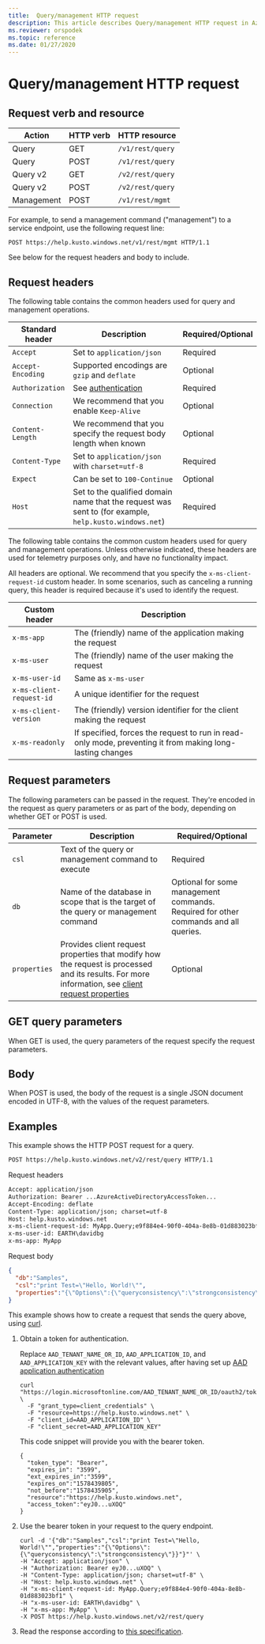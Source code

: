 ```yaml
---
title:  Query/management HTTP request
description: This article describes Query/management HTTP request in Azure Data Explorer.
ms.reviewer: orspodek
ms.topic: reference
ms.date: 01/27/2020
---
```

# Query/management HTTP request

## Request verb and resource

|Action    |HTTP verb|HTTP resource   |
|----------|---------|----------------|
|Query     |GET      |`/v1/rest/query`|
|Query     |POST     |`/v1/rest/query`|
|Query v2  |GET      |`/v2/rest/query`|
|Query v2  |POST     |`/v2/rest/query`|
|Management|POST     |`/v1/rest/mgmt` |

For example, to send a management command ("management") to a service endpoint,
use the following request line:

```
POST https://help.kusto.windows.net/v1/rest/mgmt HTTP/1.1
```

See below for the request headers and body to include.

## Request headers

The following table contains the common headers used for query and management operations.

|Standard header  |Description                                                                                 |Required/Optional |
|-----------------|--------------------------------------------------------------------------------------------|------------------|
|`Accept`         |Set to `application/json`                                                                   |Required          |
|`Accept-Encoding`|Supported encodings are `gzip` and `deflate`                                                |Optional          |
|`Authorization`  |See [authentication](./authentication.md)                                                   |Required          |
|`Connection`     |We recommend that you enable `Keep-Alive`                                                   |Optional          |
|`Content-Length` |We recommend that you specify the request body length when known                            |Optional          |
|`Content-Type`   |Set to `application/json` with `charset=utf-8`                                              |Required          |
|`Expect`         |Can be set to `100-Continue`                                                                |Optional          |
|`Host`           |Set to the qualified domain name that the request was sent to (for example, `help.kusto.windows.net`) |Required|

The following table contains the common custom headers used for query
and management operations. Unless otherwise indicated, these headers are used
for telemetry purposes only, and have no functionality impact.

All headers are optional. We recommend that you specify the `x-ms-client-request-id` custom header. 
In some scenarios, such as canceling a running query, this header is required because it's used to identify the request.

|Custom header           |Description                                                                                               |
|------------------------|----------------------------------------------------------------------------------------------------------|
|`x-ms-app`              |The (friendly) name of the application making the request                                                 |
|`x-ms-user`             |The (friendly) name of the user making the request                                                        |
|`x-ms-user-id`          |Same as `x-ms-user`                                                                                       |
|`x-ms-client-request-id`|A unique identifier for the request                                                                       |
|`x-ms-client-version`   |The (friendly) version identifier for the client making the request                                       |
|`x-ms-readonly`         |If specified, forces the request to run in read-only mode, preventing it from making long-lasting changes |

## Request parameters

The following parameters can be passed in the request. They're encoded in the request as query parameters 
or as part of the body, depending on whether GET or POST is used.

|Parameter   |Description                                                                                 |Required/Optional |
|------------|--------------------------------------------------------------------------------------------|------------------|
|`csl`       |Text of the query or management command to execute                                             |Required          |
|`db`        |Name of the database in scope that is the target of the query or management command            |Optional for some management commands. <br>Required for other commands and all queries. </br>                                                                   |
|`properties`|Provides client request properties that modify how the request is processed and its results. For more information, see [client request properties](../netfx/request-properties.md)                                               | Optional         |

## GET query parameters

When GET is used, the query parameters of the request specify the request parameters.

## Body

When POST is used, the body of the request is a single JSON document encoded in UTF-8, with
the values of the request parameters.

## Examples

This example shows the HTTP POST request for a query.

```txt
POST https://help.kusto.windows.net/v2/rest/query HTTP/1.1
```

Request headers

```txt
Accept: application/json
Authorization: Bearer ...AzureActiveDirectoryAccessToken...
Accept-Encoding: deflate
Content-Type: application/json; charset=utf-8
Host: help.kusto.windows.net
x-ms-client-request-id: MyApp.Query;e9f884e4-90f0-404a-8e8b-01d883023bf1
x-ms-user-id: EARTH\davidbg
x-ms-app: MyApp
```

Request body

```json
{
  "db":"Samples",
  "csl":"print Test=\"Hello, World!\"",
  "properties":"{\"Options\":{\"queryconsistency\":\"strongconsistency\"},\"Parameters\":{},\"ClientRequestId\":\"MyApp.Query;e9f884e4-90f0-404a-8e8b-01d883023bf1\"}"
}
```

This example shows how to create a request that sends the query above, using [curl](https://curl.haxx.se/).

1. Obtain a token for authentication.

    Replace `AAD_TENANT_NAME_OR_ID`, `AAD_APPLICATION_ID`, and `AAD_APPLICATION_KEY` with the relevant values, after having set up [AAD application authentication](../../../provision-azure-ad-app.md)

    ```
    curl "https://login.microsoftonline.com/AAD_TENANT_NAME_OR_ID/oauth2/token" \
      -F "grant_type=client_credentials" \
      -F "resource=https://help.kusto.windows.net" \
      -F "client_id=AAD_APPLICATION_ID" \
      -F "client_secret=AAD_APPLICATION_KEY"
    ```

    This code snippet will provide you with the bearer token.

    ```
    {
      "token_type": "Bearer",
      "expires_in": "3599",
      "ext_expires_in":"3599", 
      "expires_on":"1578439805",
      "not_before":"1578435905",
      "resource":"https://help.kusto.windows.net",
      "access_token":"eyJ0...uXOQ"
    }
    ```

1. Use the bearer token in your request to the query endpoint.

    ```
    curl -d '{"db":"Samples","csl":"print Test=\"Hello, World!\"","properties":"{\"Options\":{\"queryconsistency\":\"strongconsistency\"}}"}"' \
    -H "Accept: application/json" \
    -H "Authorization: Bearer eyJ0...uXOQ" \
    -H "Content-Type: application/json; charset=utf-8" \
    -H "Host: help.kusto.windows.net" \
    -H "x-ms-client-request-id: MyApp.Query;e9f884e4-90f0-404a-8e8b-01d883023bf1" \
    -H "x-ms-user-id: EARTH\davidbg" \
    -H "x-ms-app: MyApp" \
    -X POST https://help.kusto.windows.net/v2/rest/query
    ```

1. Read the response according to [this specification](response.md).